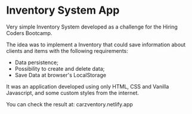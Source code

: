 # Inventory System App
Very simple Inventory System developed as a challenge for the Hiring Coders Bootcamp.

The idea was to implement a Inventory that could save information about clients and items with the following requirements:

* Data persistence;  
* Possibility to create and delete data; 
* Save Data at browser's LocalStorage

It was an application developed using only HTML, CSS and Vanilla Javascript, and some custom styles from the internet.

You can check the result at: carzventory.netlify.app
